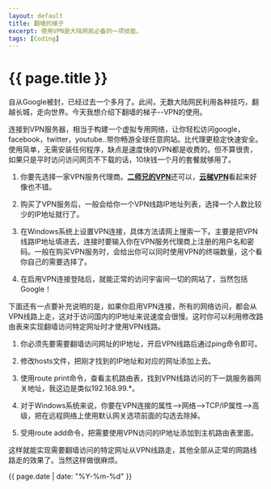 ```yaml
---
layout: default
title: 翻墙的梯子
excerpt: 使用VPN是大陆网民必备的一项技能。
tags: [Coding]
---
```

{{ page.title }}
================

自从Google被封，已经过去一个多月了。此间，无数大陆网民利用各种技巧，翻越长城，走向世界。今天我想介绍下翻墙的梯子--VPN的使用。

连接到VPN服务器，相当于构建一个虚拟专用网络，让你轻松访问google，facebook，twitter，youtube..带你畅游全球任意网站。比代理更稳定快速安全。使用简单，无需安装任何程序，缺点是速度快的VPN都是收费的。但不算很贵，如果只是平时访问访问网页不下载的话，10块钱一个月的套餐就够用了。

1. 你要先选择一家VPN服务代理商。[**二师兄的VPN**](http://108.171.215.126/home.action?ic=D20A5B8C92)还可以，[**云梯VPN**](https://www.ytvpn.com/)看起来好像也不错。

2. 购买了VPN服务后，一般会给你一个VPN线路IP地址列表，选择一个人数比较少的IP地址就行了。

3. 在Windows系统上设置VPN连接，具体方法请网上搜索一下。主要是把VPN线路IP地址填进去，连接时要输入你在VPN服务代理商上注册的用户名和密码。一般在购买VPN服务时，会给出你可以同时使用VPN的终端数量，这个看你自己的需要选择了。

4. 在启用VPN连接登陆后，就能正常的访问宇宙间一切的网站了，当然包括Google！

下面还有一点要补充说明的是，如果你启用VPN连接，所有的网络访问，都会从VPN线路上走，这对于访问国内的IP地址来说速度会很慢。这时你可以利用修改路由表来实现翻墙访问特定网址时才使用VPN线路。

1. 你必须先要需要翻墙访问网址的IP地址，开启VPN线路后通过ping命令即可。

2. 修改hosts文件，把刚才找到的IP地址和对应的网址添加上去。

3. 使用route print命令，查看主机路由表，找到VPN线路访问的下一跳服务器网关地址，我这边是类似192.168.99.*。

4. 对于Windows系统来说，你要在VPN连接的属性-->网络-->TCP/IP属性-->高级，把在远程网络上使用默认网关选项前面的勾选去除掉。

5. 受用route add命令，把需要使用VPN访问的IP地址添加到主机路由表里面。

这样就能实现需要翻墙访问的特定网址从VPN线路走，其他全部从正常的网路线路走的效果了。当然这样做很麻烦。

{{ page.date | date: "%Y-%m-%d" }}
